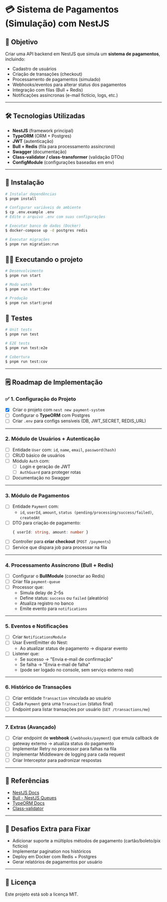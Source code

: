 # 💳 Sistema de Pagamentos (Simulação) com NestJS

## 🎯 Objetivo
Criar uma API backend em NestJS que simula um **sistema de pagamentos**, incluindo:
- Cadastro de usuários
- Criação de transações (checkout)
- Processamento de pagamentos (simulado)
- Webhooks/eventos para alterar status dos pagamentos
- Integração com filas (Bull + Redis)
- Notificações assíncronas (e-mail fictício, logs, etc.)

---

## 🛠️ Tecnologias Utilizadas
- **NestJS** (framework principal)
- **TypeORM** (ORM + Postgres)
- **JWT** (autenticação)
- **Bull + Redis** (fila para processamento assíncrono)
- **Swagger** (documentação)
- **Class-validator / class-transformer** (validação DTOs)
- **ConfigModule** (configurações baseadas em env)

---

## 🚀 Instalação

```bash
# Instalar dependências
$ pnpm install

# Configurar variáveis de ambiente
$ cp .env.example .env
# Edite o arquivo .env com suas configurações

# Executar banco de dados (Docker)
$ docker-compose up -d postgres redis

# Executar migrações
$ pnpm run migration:run
```

## 🏃‍♂️ Executando o projeto

```bash
# Desenvolvimento
$ pnpm run start

# Modo watch
$ pnpm run start:dev

# Produção
$ pnpm run start:prod
```

## 🧪 Testes

```bash
# Unit tests
$ pnpm run test

# E2E tests
$ pnpm run test:e2e

# Cobertura
$ pnpm run test:cov
```

---

## 🗒️ Roadmap de Implementação

### ✅ 1. **Configuração do Projeto**
- [x] Criar o projeto com `nest new payment-system`
- [ ] Configurar o **TypeORM** com Postgres
- [ ] Criar `.env` para configs sensíveis (DB, JWT_SECRET, REDIS_URL)

---

### 2. **Módulo de Usuários + Autenticação**
- [ ] Entidade `User` com: `id`, `name`, `email`, `password(hash)`
- [ ] CRUD básico de usuários
- [ ] Módulo `Auth` com:
  - [ ] Login e geração de JWT
  - [ ] `AuthGuard` para proteger rotas
- [ ] Documentação no Swagger

---

### 3. **Módulo de Pagamentos**
- [ ] Entidade `Payment` com:
  - `id`, `userId`, `amount`, `status (pending/processing/success/failed)`, `createdAt`
- [ ] DTO para criação de pagamento:
  ```ts
  { userId: string, amount: number }
  ```
- [ ] Controller para **criar checkout** (`POST /payments`)
- [ ] Service que dispara job para processar na fila

---

### 4. **Processamento Assíncrono (Bull + Redis)**
- [ ] Configurar o **BullModule** (conectar ao Redis)
- [ ] Criar fila `payment-queue`
- [ ] Processor que:
  - Simula delay de 2–5s
  - Define status: `success` ou `failed` (aleatório)
  - Atualiza registro no banco
  - Emite evento para `notifications`

---

### 5. **Eventos e Notificações**
- [ ] Criar `NotificationsModule`
- [ ] Usar EventEmitter do Nest:
  - Ao atualizar status de pagamento → disparar evento
- [ ] Listener que:
  - Se sucesso → "Envia e-mail de confirmação"
  - Se falha → "Envia e-mail de falha"
  - (pode ser logado no console, sem serviço externo real)

---

### 6. **Histórico de Transações**
- [ ] Criar entidade `Transaction` vinculada ao usuário
- [ ] Cada `Payment` gera uma `Transaction` (status final)
- [ ] Endpoint para listar transações por usuário (`GET /transactions/me`)

---

### 7. **Extras (Avançado)**
- [ ] Criar endpoint de **webhook** (`/webhooks/payment`) que emula callback de gateway externo → atualiza status do pagamento
- [ ] Implementar Retry no processor para falhas na fila
- [ ] Implementar Middleware de logging para cada request
- [ ] Criar Interceptor para padronizar respostas

---

## 📖 Referências
- [NestJS Docs](https://docs.nestjs.com/)
- [Bull - NestJS Queues](https://docs.nestjs.com/techniques/queues)
- [TypeORM Docs](https://typeorm.io/)
- [Class-validator](https://github.com/typestack/class-validator)

---

## 🚀 Desafios Extra para Fixar
- Adicionar suporte a múltiplos métodos de pagamento (cartão/boleto/pix fictício)
- Implementar pagination nos históricos
- Deploy em Docker com Redis + Postgres
- Gerar relatórios de pagamentos por usuário

---

## 📄 Licença

Este projeto está sob a licença MIT.